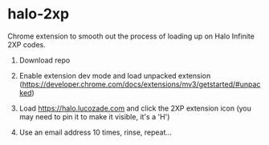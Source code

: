 # halo-2xp

Chrome extension to smooth out the process of loading up on Halo Infinite 2XP codes.

1) Download repo

2) Enable extension dev mode and load unpacked extension (https://developer.chrome.com/docs/extensions/mv3/getstarted/#unpacked)

3) Load https://halo.lucozade.com and click the 2XP extension icon (you may need to pin it to make it visible, it's a 'H')

4) Use an email address 10 times, rinse, repeat...
